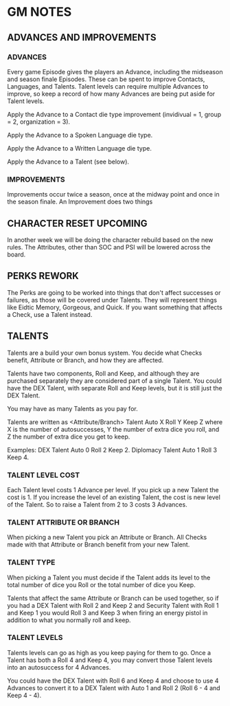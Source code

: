 # GM NOTES

## ADVANCES AND IMPROVEMENTS

### ADVANCES
Every game Episode gives the players an Advance, including the midseason and season finale Episodes.
These can be spent to improve Contacts, Languages, and Talents.
Talent levels can require multiple Advances to improve, so keep a record of how many Advances are being put aside for Talent levels.

Apply the Advance to a Contact die type improvement (invidivual = 1, group = 2, organization = 3).

Apply the Advance to a Spoken Language die type.

Apply the Advance to a Written Language die type.

Apply the Advance to a Talent (see below).

### IMPROVEMENTS
Improvements occur twice a season, once at the midway point and once in the season finale.
An Improvement does two things

## CHARACTER RESET UPCOMING
In another week we will be doing the character rebuild based on the new rules.
The Attributes, other than SOC and PSI will be lowered across the board.

## PERKS REWORK
The Perks are going to be worked into things that don't affect successes or failures, as those will be covered under Talents.
They will represent things like Eidtic Memory, Gorgeous, and Quick.
If you want something that affects a Check, use a Talent instead.

## TALENTS
Talents are a build your own bonus system.
You decide what Checks benefit, Attribute or Branch, and how they are affected.

Talents have two components, Roll and Keep, and although they are purchased separately they are considered part of a single Talent.
You could have the DEX Talent, with separate Roll and Keep levels, but it is still just the DEX Talent.

You may have as many Talents as you pay for.

Talents are written as <Attribute/Branch> Talent Auto X Roll Y Keep Z where X is the number of autosuccesses, Y the number of extra dice you roll, and Z the number of extra dice you get to keep.

Examples:
DEX Talent Auto 0 Roll 2 Keep 2.
Diplomacy Talent Auto 1 Roll 3 Keep 4.

### TALENT LEVEL COST
Each Talent level costs 1 Advance per level.
If you pick up a new Talent the cost is 1.
If you increase the level of an existing Talent, the cost is new level of the Talent.
So to raise a Talent from 2 to 3 costs 3 Advances.

### TALENT ATTRIBUTE OR BRANCH
When picking a new Talent you pick an Attribute or Branch.
All Checks made with that Attribute or Branch benefit from your new Talent.

### TALENT TYPE
When picking a Talent you must decide if the Talent adds its level to the total number of dice you Roll or the total number of dice you Keep.

Talents that affect the same Attribute or Branch can be used together, so if you had a DEX Talent with Roll 2 and Keep 2 and Security Talent with Roll 1 and Keep 1 you would Roll 3 and Keep 3 when firing an energy pistol in addition to what you normally roll and keep.

### TALENT LEVELS
Talents levels can go as high as you keep paying for them to go.
Once a Talent has both a Roll 4 and Keep 4, you may convert those Talent levels into an autosuccess for 4 Advances.

You could have the DEX Talent with Roll 6 and Keep 4 and choose to use 4 Advances to convert it to a DEX Talent with Auto 1 and Roll 2 (Roll 6 - 4 and Keep 4 - 4). 

